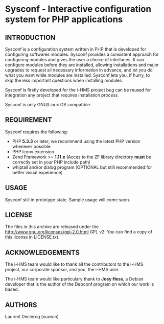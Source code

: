 Sysconf -  Interactive configuration system for PHP applications
================================================================

INTRODUCTION
------------
Sysconf is a configuration system written in PHP that is developed for configuring softwares modules. Sysconf provides a
consistent approach for configuring modules and gives the user a choice of interfaces. It can configure modules before
they are installed, allowing installations and major upgrades to request all necessary information in advance, and let
you do what you want while modules are installed. Sysconf lets you, if hurry, to skip the less important questions when
installing modules.

Sysconf is firstly developed for the i-HMS project bug can be reused for integration any project that requires
installation process.

Sysconf is only GNU/Linux OS compatible.

REQUIREMENT
-----------

Sysconf requires the following:

 - PHP **5.3.3** or later; we recommend using the latest PHP version whenever possible
 - PHP Iconv extension
 - Zend Framework >= **1.11.x** (Acces to the ZF library directory **must** be correctly set in your PHP include path)
 - whiptail and/or dialog program (OPTIONAL but still recommended for better visual experience)

USAGE
-----

Sysconf still in prototype state. Sample usage will come soon.

LICENSE
-------

The files in this archive are released under the http://www.gnu.org/licenses/gpl-2.0.html GPL v2.
You can find a copy of this license in LICENSE.txt.

ACKNOWLEDGEMENTS
----------------

The i-HMS team would like to thank all the contributors to the i-HMS project, our corporate sponsor,
and you, the i-HMS user.

The i-HMS team would like  particulary thank to **Joey Hess**, a Debian developer that is the author of the Debconf program
on which our work is based.

AUTHORS
-------
Laurent Declercq (nuxwin)
